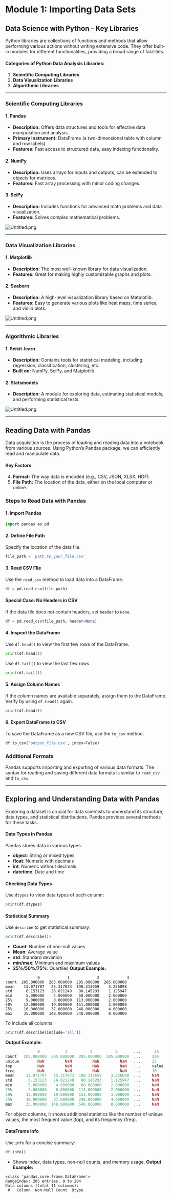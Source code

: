

# Module 1: Importing Data Sets
## Data Science with Python - Key Libraries
Python libraries are collections of functions and methods that allow performing various actions without writing extensive code. They offer built-in modules for different functionalities, providing a broad range of facilities.
#### Categories of Python Data Analysis Libraries:
1. **Scientific Computing Libraries**
2. **Data Visualization Libraries**
3. **Algorithmic Libraries**

___
### Scientific Computing Libraries
#### 1. **Pandas**
- **Description:** Offers data structures and tools for effective data manipulation and analysis.
- **Primary Instrument:** DataFrame (a two-dimensional table with column and row labels).
- **Features:** Fast access to structured data, easy indexing functionality.
#### 2. **NumPy**
- **Description:** Uses arrays for inputs and outputs, can be extended to objects for matrices.
- **Features:** Fast array processing with minor coding changes.
#### 3. **SciPy**
- **Description:** Includes functions for advanced math problems and data visualization.
- **Features:** Solves complex mathematical problems.

![Untitled.png](https://prod-files-secure.s3.us-west-2.amazonaws.com/03e82b26-cccb-4906-bb56-adabcbdc0655/997ac361-58a8-4f04-bb0f-79fea4baa761/Untitled.png?X-Amz-Algorithm=AWS4-HMAC-SHA256&X-Amz-Content-Sha256=UNSIGNED-PAYLOAD&X-Amz-Credential=ASIAZI2LB46622P7Z2CG%2F20250205%2Fus-west-2%2Fs3%2Faws4_request&X-Amz-Date=20250205T024315Z&X-Amz-Expires=3600&X-Amz-Security-Token=IQoJb3JpZ2luX2VjECAaCXVzLXdlc3QtMiJHMEUCIDTjYiJUOiXDKR8v%2FGGln92vCsUqknVgoirnKxTwadDjAiEAhVQ2kx0iA9KpBoVpn1Tyko%2B%2FaNApgdUeNgl5h%2Bi0pXcq%2FwMIORAAGgw2Mzc0MjMxODM4MDUiDMCqg1UOQlR%2Fgbvr1ircA0%2BccB0hOXE8yoUYOzMDbPYybwmE3p2gQTzVL%2BOiatjtmJWdmbZlW28FBIAwTXKLgasQ2FXvU8QjLi1sSq%2Ff2qtqD20JkfLEDLEol4V%2BHdIaPdE%2FpMG6dSo7cXedzSIO486nkMgWS7Xf1eXA9akqcq67vzae1SPreGvVNZuNCg5XV%2Bw0520fPGU4Rqkm%2Fy2FKCprR2240p5NBrRTJ3FAP0%2FYaBAsc0qLcW%2BxdfSAH7xpvpEeo7%2BZDjdUIJSm77uoH0IR9C206DWD97dj4x6syxT4GBYRjZpqVLnOqHPmiR%2FKyYq9u%2BTEtEDH1sW7SEe8Y4HLQxoAm%2BZbp9%2BDatLRbwodF8A1X3Rn0NpPtew0%2F4OnkANUuU7l%2BqTYJrKNn52JdaGcc917hhF9My0dxnA4qYeNesfUk5VRTUJFudo7lmsnXfRXoRJk6LvAMEgkhmOidbkOoXyrND7ikB2NnxLTcSZpyGM0O8z0as8Ld%2F9Zb3uH20miGDdIQ0KwAXq5dXFgr8QT4rIZ%2BdDo6vChbhii205Tf6ww3RYiI4aZbtcAdcZJGTaLTt3OHmGxYe89F%2Bh2pUk1DzfX15hhabX5pOJ6K9gx7%2Fo1YeaS%2FDvxJXCyksd10COUbN1t7E0czLaHMPDMir0GOqUBAieSTSEVz4WqOgQiMhGnho6bfparJrOshKbngQFnbRag%2FVf5s5E3E1OJMpNAoWA%2BmOcBUBIcgmYfV3j8TgULhNpZigmZ2MSrPr2HMicsFN8IcNMwW7CI3QvcrZKmPBAqfbjfOyXNwejo77vwwrRFCUauAdrxAE455AGA%2F4sEfHohrbvdKEs9miMKwdZHjD3N1ImTYi4wQQwXvh18BNTYByjVXQNl&X-Amz-Signature=64d31cd752e2cf9fedfe00b8d0da44abdcd962e781d40f219671a044137f2322&X-Amz-SignedHeaders=host&x-id=GetObject)
___
### Data Visualization Libraries
#### 1. **Matplotlib**
- **Description:** The most well-known library for data visualization.
- **Features:** Great for making highly customizable graphs and plots.
#### 2. **Seaborn**
- **Description:** A high-level visualization library based on Matplotlib.
- **Features:** Easy to generate various plots like heat maps, time series, and violin plots.

![Untitled.png](https://prod-files-secure.s3.us-west-2.amazonaws.com/03e82b26-cccb-4906-bb56-adabcbdc0655/733d1e42-5a53-4fd8-90c1-3d85254369a6/Untitled.png?X-Amz-Algorithm=AWS4-HMAC-SHA256&X-Amz-Content-Sha256=UNSIGNED-PAYLOAD&X-Amz-Credential=ASIAZI2LB4664DBHBNYW%2F20250205%2Fus-west-2%2Fs3%2Faws4_request&X-Amz-Date=20250205T024311Z&X-Amz-Expires=3600&X-Amz-Security-Token=IQoJb3JpZ2luX2VjECAaCXVzLXdlc3QtMiJHMEUCIQDvhllZuj0FbneKYDHp0Mfstw3Dta0C9LAwp0gslJ%2BCVAIgKUVyJuUlUa1jtLOj9dsS1sJp84FbTnPtfRHiYhGJVqcq%2FwMIORAAGgw2Mzc0MjMxODM4MDUiDDYjexezqyAtmvVKsircA0HKZ3VaUVCEUflYT5q5AwK2XHF8cL8FFvyz6WFwEBfOPO3w7qEFWLMPkJjYu9MfluKFuQ0xso%2BzwIsToExqBVYj1z%2BxQgL2VFsLoe4Dmk2KZl7eWmldDU9FEsdLBGUbv0tR3R%2BxvzSFSUHbhYK5tBi6kEyJGn7Seiicy%2Fxq4%2B3V%2BDiPdWiKZEBvJAleNIwXpq6DJ2S4DWAI24T83hx7WxIOtTXAhycVRmxYlCtzlnkAomrpgG3hnXuLJvrQv3mv3jbmPye3wnQkJmYF1apDRuO71eLBKYMohEVn8m%2FL8V6jFVkT43tByFoCPhK40HKVclLYJtS6TDn9uIDo%2FxNgIsQkOHR%2B8NUF%2BXTnHKbNoK5GyA4vpkx7PjYmz1HFQQR9rnwlr2bU%2BS01otX4tKGNh61zuZy8fjFzR1JkkxJw2WcjWFwT600CMsFRiZzsyB0c%2FZIpJDzQ3FkFA4MkxYigxOnT%2BZyc0%2BFO9uuVNEzw%2FE3P9m0F3gpiKVjxZHHcLS3VRs8I4caOPvivzDa5f5hReZUFBm8pXhN7aTxt8O0R4f4o2JJNR2fTn0Tf9ikveML%2BFSfruUoibxhDzXuHrxLgTwglbgJIG9Xs7gnXqR46wb8t6uXcN4JC9YvdcQHCMKvNir0GOqUBKhcazII1ExcnZ3R53tAl%2FWiSOcF9%2FP%2FFc%2F4pQ8v4OSUGRpC6WW2%2FN98pHda5T14YBzhKxqO1Obbhz0kormAiliO4jigmfYidXLm0XakdPRQhK%2B2O5SVNDV0IN6uI8GaSm1ZoIVe6%2B9ag1mzgwUEi3w5NgmVEgdS2yeWI6JNfGc5J87tPR35J%2BaRNCEaAMXLShQG9lz3Qbq5Afi8Rd2CWUlqdCnNQ&X-Amz-Signature=237c649cf923dd3bcf529cadb4109762140cd99b40f958c8bc1a29a9d4af8aee&X-Amz-SignedHeaders=host&x-id=GetObject)
___
### Algorithmic Libraries
#### 1. **Scikit-learn**
- **Description:** Contains tools for statistical modeling, including regression, classification, clustering, etc.
- **Built on:** NumPy, SciPy, and Matplotlib.
#### 2. **Statsmodels**
- **Description:** A module for exploring data, estimating statistical models, and performing statistical tests.

![Untitled.png](https://prod-files-secure.s3.us-west-2.amazonaws.com/03e82b26-cccb-4906-bb56-adabcbdc0655/c62885f5-417d-4179-834f-d68f8f2bdf39/Untitled.png?X-Amz-Algorithm=AWS4-HMAC-SHA256&X-Amz-Content-Sha256=UNSIGNED-PAYLOAD&X-Amz-Credential=ASIAZI2LB4664DBHBNYW%2F20250205%2Fus-west-2%2Fs3%2Faws4_request&X-Amz-Date=20250205T024311Z&X-Amz-Expires=3600&X-Amz-Security-Token=IQoJb3JpZ2luX2VjECAaCXVzLXdlc3QtMiJHMEUCIQDvhllZuj0FbneKYDHp0Mfstw3Dta0C9LAwp0gslJ%2BCVAIgKUVyJuUlUa1jtLOj9dsS1sJp84FbTnPtfRHiYhGJVqcq%2FwMIORAAGgw2Mzc0MjMxODM4MDUiDDYjexezqyAtmvVKsircA0HKZ3VaUVCEUflYT5q5AwK2XHF8cL8FFvyz6WFwEBfOPO3w7qEFWLMPkJjYu9MfluKFuQ0xso%2BzwIsToExqBVYj1z%2BxQgL2VFsLoe4Dmk2KZl7eWmldDU9FEsdLBGUbv0tR3R%2BxvzSFSUHbhYK5tBi6kEyJGn7Seiicy%2Fxq4%2B3V%2BDiPdWiKZEBvJAleNIwXpq6DJ2S4DWAI24T83hx7WxIOtTXAhycVRmxYlCtzlnkAomrpgG3hnXuLJvrQv3mv3jbmPye3wnQkJmYF1apDRuO71eLBKYMohEVn8m%2FL8V6jFVkT43tByFoCPhK40HKVclLYJtS6TDn9uIDo%2FxNgIsQkOHR%2B8NUF%2BXTnHKbNoK5GyA4vpkx7PjYmz1HFQQR9rnwlr2bU%2BS01otX4tKGNh61zuZy8fjFzR1JkkxJw2WcjWFwT600CMsFRiZzsyB0c%2FZIpJDzQ3FkFA4MkxYigxOnT%2BZyc0%2BFO9uuVNEzw%2FE3P9m0F3gpiKVjxZHHcLS3VRs8I4caOPvivzDa5f5hReZUFBm8pXhN7aTxt8O0R4f4o2JJNR2fTn0Tf9ikveML%2BFSfruUoibxhDzXuHrxLgTwglbgJIG9Xs7gnXqR46wb8t6uXcN4JC9YvdcQHCMKvNir0GOqUBKhcazII1ExcnZ3R53tAl%2FWiSOcF9%2FP%2FFc%2F4pQ8v4OSUGRpC6WW2%2FN98pHda5T14YBzhKxqO1Obbhz0kormAiliO4jigmfYidXLm0XakdPRQhK%2B2O5SVNDV0IN6uI8GaSm1ZoIVe6%2B9ag1mzgwUEi3w5NgmVEgdS2yeWI6JNfGc5J87tPR35J%2BaRNCEaAMXLShQG9lz3Qbq5Afi8Rd2CWUlqdCnNQ&X-Amz-Signature=fa1fa70510909f941b27cc5a83258b73fd8b48d24c6b5c39b839cf6d8a1a3ddd&X-Amz-SignedHeaders=host&x-id=GetObject)
___
## Reading Data with Pandas
Data acquisition is the process of loading and reading data into a notebook from various sources. Using Python’s Pandas package, we can efficiently read and manipulate data.
#### Key Factors:
4. **Format:** The way data is encoded (e.g., CSV, JSON, XLSX, HDF).
5. **File Path:** The location of the data, either on the local computer or online.
### Steps to Read Data with Pandas
#### 1. **Import Pandas**
```python
import pandas as pd
```
#### 2. **Define File Path**
Specify the location of the data file.
```python
file_path = 'path_to_your_file.csv'
```
#### 3. **Read CSV File**
Use the `read_csv` method to load data into a DataFrame.
```python
df = pd.read_csv(file_path)
```
#### Special Case: No Headers in CSV
If the data file does not contain headers, set `header` to `None`.
```python
df = pd.read_csv(file_path, header=None)
```
#### 4. **Inspect the DataFrame**
Use `df.head()` to view the first few rows of the DataFrame.
```python
print(df.head())
```
Use `df.tail()` to view the last few rows.
```python
print(df.tail())
```
#### 5. **Assign Column Names**
If the column names are available separately, assign them to the DataFrame.
Verify by using `df.head()` again.
```python
print(df.head())
```
#### 6. **Export DataFrame to CSV**
To save the DataFrame as a new CSV file, use the `to_csv` method.
```python
df.to_csv('output_file.csv', index=False)
```
### Additional Formats
Pandas supports importing and exporting of various data formats. The syntax for reading and saving different data formats is similar to `read_csv` and `to_csv`.
___
## Exploring and Understanding Data with Pandas
Exploring a dataset is crucial for data scientists to understand its structure, data types, and statistical distributions. Pandas provides several methods for these tasks.
#### Data Types in Pandas
Pandas stores data in various types:
- **object**: String or mixed types
- **float**: Numeric with decimals
- **int**: Numeric without decimals
- **datetime**: Date and time
#### Checking Data Types
Use `dtypes` to view data types of each column:
```python
print(df.dtypes)
```
#### Statistical Summary
Use `describe` to get statistical summary:
```python
print(df.describe())
```
- **Count**: Number of non-null values
- **Mean**: Average value
- **std**: Standard deviation
- **min/max**: Minimum and maximum values
- **25%/50%/75%**: Quartiles
**Output Example:**
```plain text
              0            1            2            3
count  205.000000  205.000000  205.000000  205.000000
mean    13.071707   25.317073  198.313659    3.256098
std      6.153123   26.021249   90.145293    1.125947
min      5.000000    4.000000   68.000000    2.000000
25%      9.000000    8.000000  113.000000    2.000000
50%     12.000000   19.000000  151.000000    3.000000
75%     16.000000   37.000000  248.000000    4.000000
max     35.000000  148.000000  540.000000    8.000000
```
To include all columns:
```python
print(df.describe(include='all'))
```
**Output Example:**
```r
              0           1          2          3       ...      25       26       27
count   205.000000  205.000000  205.000000  205.000000  ...     205      205      205
unique        NaN         NaN         NaN         NaN   ...     25       25       25
top           NaN         NaN         NaN         NaN   ...     value    value    value
freq          NaN         NaN         NaN         NaN   ...     10       10       10
mean     13.071707   25.317073  198.313659    3.256098  ...     NaN      NaN      NaN
std       6.153123   26.021249   90.145293    1.125947  ...     NaN      NaN      NaN
min       5.000000    4.000000   68.000000    2.000000  ...     NaN      NaN      NaN
25%       9.000000    8.000000  113.000000    2.000000  ...     NaN      NaN      NaN
50%      12.000000   19.000000  151.000000    3.000000  ...     NaN      NaN      NaN
75%      16.000000   37.000000  248.000000    4.000000  ...     NaN      NaN      NaN
max      35.000000  148.000000  540.000000    8.000000  ...     NaN      NaN      NaN
```
For object columns, it shows additional statistics like the number of unique values, the most frequent value (top), and its frequency (freq).
#### DataFrame Info
Use `info` for a concise summary:
```python
df.info()
```
- Shows index, data types, non-null counts, and memory usage.
**Output Example:**
```less
<class 'pandas.core.frame.DataFrame'>
RangeIndex: 205 entries, 0 to 204
Data columns (total 11 columns):
 #   Column  Non-Null Count  Dtype
